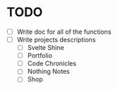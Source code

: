 # TODO
 - [ ] Write doc for all of the functions
 - [ ] Write projects descriptions
   - [ ] Svelte Shine
   - [ ] Portfolio
   - [ ] Code Chronicles
   - [ ] Nothing Notes
   - [ ] Shop
